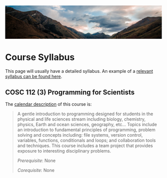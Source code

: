 ![](../images/header.jpg)

# Course Syllabus

This page will usually have a detailed syllabus.
An example of a [relevant syllabus can be found here](https://firas.moosvi.com/courses/2020_WT2/cosc111/about/syllabus.html).

## COSC 112 (3) Programming for Scientists

The [calendar description](https://www.uvic.ca/calendar/future/undergrad/#/courses/SJxxcJdTmE?bc=true&bcCurrent=Introductory%20Programming%20and%20Software%20Development&bcGroup=Computer%20Science%20(CSC)&bcItemType=Courses) of this course is: 

> A gentle introduction to programming designed for students in the physical and life sciences stream including biology, chemistry, physics, Earth and ocean sciences, geography, etc...
> Topics include an introduction to fundamental principles of programming, problem solving and concepts including: file systems, version control, variables, functions, conditionals and loops; and collaboration tools and techniques. 
> This course includes a team project that provides exposure to interesting disciplinary problems.
> 
> *Prerequisite*: None
> 
> *Corequisite*: None